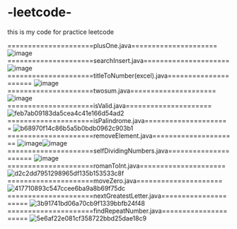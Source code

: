 # -leetcode-
this is my code for practice leetcode 


=====================plusOne.java=====================
![image](https://user-images.githubusercontent.com/74608709/160833705-64ae6cd2-0fb4-4a18-b448-ca8e31c8fa0b.png)
=====================searchInsert.java=====================
![image](https://user-images.githubusercontent.com/74608709/160833349-a15161ff-e3a7-4239-898e-eab8742358f0.png)
=====================titleToNumber(excel).java=====================
![image](https://user-images.githubusercontent.com/74608709/160834735-dbdcdfda-6148-4947-a729-b91c67785635.png)
=====================twosum.java=====================
![image](https://user-images.githubusercontent.com/74608709/160835268-7fbc3b98-eb09-499c-8a54-933f7edb408b.png)
=====================isValid.java=====================
![feb7ab09183da5cea4c41e166d54ad2](https://user-images.githubusercontent.com/74608709/161199276-78d1cf78-0152-4532-8e2c-d948db5a62de.png)
=====================isPalindrome.java=====================
![b68970f14c86b5a5b0bdb0962c903b1](https://user-images.githubusercontent.com/74608709/161199363-555fc358-f2b1-4780-92c4-fabcfdfa8f0e.png)
=====================removeElement.java=====================
![image](https://user-images.githubusercontent.com/74608709/161199598-444abe77-6782-43fd-96b3-dcb5d827d75d.png)![image](https://user-images.githubusercontent.com/74608709/161199743-b5db1472-9f2a-4b56-ad9a-deb87d628655.png)
=====================selfDividingNumbers.java=====================
![image](https://user-images.githubusercontent.com/74608709/161200193-615eefb4-b89a-4b3a-91dd-0faa4ee41bb8.png)
=====================romanToInt.java=====================
![d2c2dd7951298965df135b153533c8f](https://user-images.githubusercontent.com/74608709/161432142-99aa7e47-2479-4775-a630-ca5b5058e626.png)
=====================moveZero.java=====================
![417710893c547ccee6ba9a8b69f75dc](https://user-images.githubusercontent.com/74608709/161432156-74388961-3369-48e7-91ef-537ac994bef3.png)
=====================nextGreatestLetter.java=====================
![3b91741bd06a70cb9f1339bbfb24f48](https://user-images.githubusercontent.com/74608709/161432166-0b78f49c-7f74-4473-9d92-718a66c49afb.png)
=====================findRepeatNumber.java=====================
![5e6af22e081cf358722bbd25dae18c9](https://user-images.githubusercontent.com/74608709/161539994-e3fb5cb3-3e7d-461a-a65f-877dc194db9c.png)
